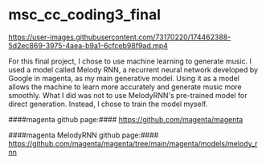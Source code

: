 # msc_cc_coding3_final




https://user-images.githubusercontent.com/73170220/174462388-5d2ec869-3975-4aea-b9a1-6cfceb98f9ad.mp4



For this final project, I chose to use machine learning to generate music. I used a model called Melody RNN, a recurrent neural network developed by Google in magenta, as my main generative model. Using it as a model allows the machine to learn more accurately and generate music more smoothly. What I did was not to use MelodyRNN's pre-trained model for direct generation. Instead, I chose to train the model myself.


####magenta github page:####
    https://github.com/magenta/magenta


####magenta MelodyRNN github page:####
    https://github.com/magenta/magenta/tree/main/magenta/models/melody_rnn
    
    
####


